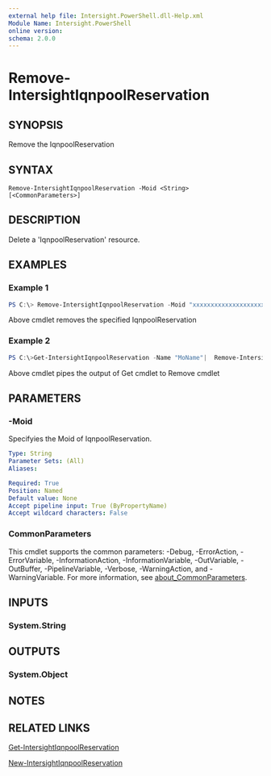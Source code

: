 ```yaml
---
external help file: Intersight.PowerShell.dll-Help.xml
Module Name: Intersight.PowerShell
online version:
schema: 2.0.0
---
```


# Remove-IntersightIqnpoolReservation

## SYNOPSIS
Remove the IqnpoolReservation

## SYNTAX

```
Remove-IntersightIqnpoolReservation -Moid <String> [<CommonParameters>]
```

## DESCRIPTION
Delete a &apos;IqnpoolReservation&apos; resource.

## EXAMPLES

### Example 1
```powershell
PS C:\> Remove-IntersightIqnpoolReservation -Moid "xxxxxxxxxxxxxxxxxxxxxxxxxxx"
```
Above cmdlet removes the specified IqnpoolReservation 

### Example 2
```powershell
PS C:\>Get-IntersightIqnpoolReservation -Name "MoName"|  Remove-IntersightIqnpoolReservation
```
Above cmdlet pipes the output of Get cmdlet to Remove cmdlet

## PARAMETERS

### -Moid
Specifyies the Moid of IqnpoolReservation.

```yaml
Type: String
Parameter Sets: (All)
Aliases:

Required: True
Position: Named
Default value: None
Accept pipeline input: True (ByPropertyName)
Accept wildcard characters: False
```

### CommonParameters
This cmdlet supports the common parameters: -Debug, -ErrorAction, -ErrorVariable, -InformationAction, -InformationVariable, -OutVariable, -OutBuffer, -PipelineVariable, -Verbose, -WarningAction, and -WarningVariable. For more information, see [about_CommonParameters](http://go.microsoft.com/fwlink/?LinkID=113216).

## INPUTS

### System.String

## OUTPUTS

### System.Object
## NOTES

## RELATED LINKS

[Get-IntersightIqnpoolReservation](./Get-IntersightIqnpoolReservation.md)

[New-IntersightIqnpoolReservation](./New-IntersightIqnpoolReservation.md)

